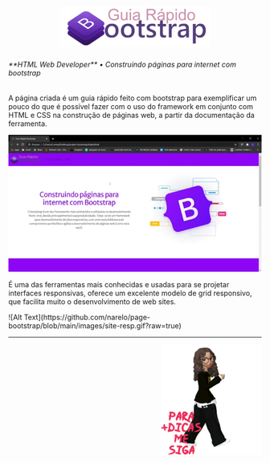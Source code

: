 <h1 align="center">
<img src="https://github.com/narelo/page-bootstrap/blob/main/images/bootstrap.png?raw=true" width="300">
</h1>
<h6 align="center>
  <img src="https://github.com/narelo/page-bootstrap/blob/main/images/logo-dio.png?raw=true" width="150"> **HTML Web Developer** • Construindo páginas para internet com bootstrap
</h6>

<p>A página criada é um guia rápido feito com bootstrap para exemplificar um pouco do que é possível fazer com o uso do framework em conjunto com HTML e CSS na construção de páginas web, a partir da documentação da ferramenta. </p>

![Alt Text](https://github.com/narelo/page-bootstrap/blob/main/images/site.gif?raw=true)

<p>
É uma das ferramentas mais conhecidas e usadas para se projetar interfaces responsivas, oferece um excelente modelo de grid responsivo, que facilita muito o desenvolvimento de web sites.
</p>
![Alt Text](https://github.com/narelo/page-bootstrap/blob/main/images/site-resp.gif?raw=true)
<hr>
<img src="https://github.com/narelo/page-bootstrap/blob/main/images/avatar.png?raw=true" width="200" align="right">
